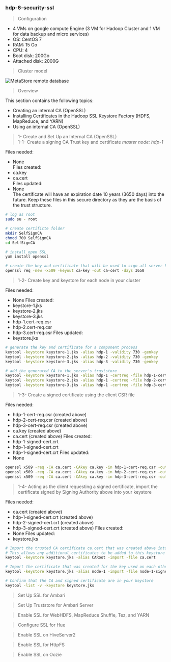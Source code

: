 ### hdp-6-security-ssl


> Configuration
- 4 VMs on google compute Engine (3 VM for Hadoop Cluster and 1 VM for data backup and micro services)
- OS: CentOS 7
- RAM: 15 Go
- CPU: 4
- Boot disk: 200Go
- Attached disk: 2000G

> Cluster model

![MetaStore remote database](https://github.com/gamboabdoulraoufou/hdp-1-host-config/blob/master/img/archi_v2.png)

> Overview 

This section contains the following topics:

- Creating an internal CA (OpenSSL)
- Installing Certificates in the Hadoop SSL Keystore Factory (HDFS, MapReduce, and YARN)
- Using an internal CA (OpenSSL)


> 1- Create and Set Up an Internal CA (OpenSSL)  
> 1-1- Create a signing CA Trust key and certificate _master node: hdp-1_    

Files needed:  
- None  
Files created:  
- ca.key  
- ca.cert  
Files updated:  
- None  
The certificate will have an expiration date 10 years (3650 days) into the future. Keep these files in this secure directory as they are the basis of the trust structure.

```sh
# log as root 
sudo su - root

# create certificte folder
mkdir SelfSignCA
chmod 700 SelfSignCA
cd SelfSignCA

# install open SSL
yum install openssl

# create the key and certificate that will be used to sign all server keys used on your development and test environments
openssl req -new -x509 -keyout ca-key -out ca-cert -days 3650

```

> 1-2- Create key and keystore for each node in your cluster    

Files needed:  
- None
Files created:  
- keystore-1.jks
- keystore-2.jks
- keystore-3.jks
- hdp-1.cert-req.csr
- hdp-2.cert-req.csr
- hdp-3.cert-req.csr
Files updated:  
- keystore.jks

```sh
# generate the key and certificate for a component process
keytool -keystore keystore-1.jks -alias hdp-1 -validity 730 -genkey
keytool -keystore keystore-2.jks -alias hdp-2 -validity 730 -genkey
keytool -keystore keystore-3.jks -alias hdp-3 -validity 730 -genkey

# add the generated CA to the server's truststore
keytool -keystore keystore-1.jks -alias hdp-1 -certreq -file hdp-1-cert-req.csr
keytool -keystore keystore-2.jks -alias hdp-1 -certreq -file hdp-2-cert-req.csr
keytool -keystore keystore-3.jks -alias hdp-1 -certreq -file hdp-3-cert-req.csr
```

> 1-3- Create a signed certificate using the client CSR file

Files needed:  
- hdp-1-cert-req.csr (created above)
- hdp-2-cert-req.csr (created above)
- hdp-3-cert-req.csr (created above)
- ca.key (created above)
- ca.cert (created above)
Files created:  
- hdp-1-signed-cert.crt
- hdp-1-signed-cert.crt
- hdp-1-signed-cert.crt
Files updated:  
- None

```sh
openssl x509 -req -CA ca.cert -CAkey ca.key -in hdp-1-cert-req.csr -out hdp-1-signed-cert.crt -d
openssl x509 -req -CA ca.cert -CAkey ca.key -in hdp-2-cert-req.csr -out hdp-2-signed-cert.crt -d
openssl x509 -req -CA ca.cert -CAkey ca.key -in hdp-3-cert-req.csr -out hdp-3-signed-cert.crt -d
```

> 1-4- Acting as the client requesting a signed certificate, import the certificate signed by Signing Authority above into your keystore  

Files needed:  
- ca.cert (created above)
- hdp-1-signed-cert.crt (created above)
- hdp-2-signed-cert.crt (created above)
- hdp-3-signed-cert.crt (created above)
Files created:  
- None
Files updated:  
- keystore.jks

```sh
# Import the trusted CA certificate ca.cert that was created above into the keystore used on each node.  
# This allows any additional certificates to be added to this keystore without confirmation, since they will from that time on be trusted.
keytool -keystore keystore.jks -alias CARoot -import -file ca.cert

# Import the certificate that was created for the key used on each other node
keytool -keystore keystore.jks -alias node-1 -import -file node-1-signed-cert.crt

# Confirm that the CA and signed certificate are in your keystore
keytool -list -v -keystore keystore.jks

```



> Set Up SSL for Ambari

> Set Up Truststore for Ambari Server

> Enable SSL for WebHDFS, MapReduce Shuffle, Tez, and YARN

> Configure SSL for Hue

> Enable SSL on HiveServer2

> Enable SSL for HttpFS

> Enable SSL on Oozie
